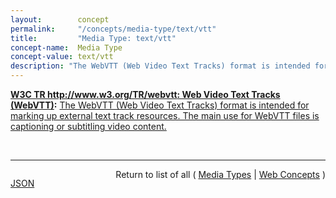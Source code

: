 ```yaml
---
layout:        concept
permalink:     "/concepts/media-type/text/vtt"
title:         "Media Type: text/vtt"
concept-name:  Media Type
concept-value: text/vtt
description: "The WebVTT (Web Video Text Tracks) format is intended for marking up external text track resources. The main use for WebVTT files is captioning or subtitling video content."
---
```


**[W3C TR http://www.w3.org/TR/webvtt: Web Video Text Tracks (WebVTT)](/specs/W3C/TR/webvtt "This specification defines WebVTT, the Web Video Text Tracks format. Its main use is for marking up external text track resources in connection with the HTML <track> element. WebVTT files provide captions or subtitles for video content, and also text video descriptions, chapters for content navigation, and more generally any form of metadata that is time-aligned with audio or video content."):** [The WebVTT (Web Video Text Tracks) format is intended for marking up external text track resources. The main use for WebVTT files is captioning or subtitling video content.](http://www.w3.org/TR/webvtt1/#introduction "Read documentation for Media Type &#34;text/vtt&#34;")

<br/>
<hr/>

<p style="float : left"><a href="./text/vtt.json" title="JSON representing this particular Web Concept value">JSON</a></p>
<p style="text-align: right">Return to list of all ( <a href="../media-types">Media Types</a> | <a href="../">Web Concepts</a> )</p>
